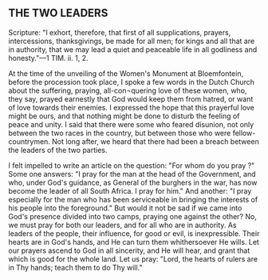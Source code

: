 ## THE TWO LEADERS ##

Scripture: "I exhort, therefore, that first of all supplications, prayers, intercessions, thanksgivings, be made for all men; for kings and all that are in authority, that we may lead a quiet and peaceable life in all godliness and honesty."—1 TIM. ii. 1, 2.



At the time of the unveiling of the Women's Monument at Bloemfontein, before the procession took place, I spoke a few words in the Dutch Church about the suffering, praying, all-con¬quering love of these women, who, they say, prayed earnestly that God would keep them from hatred, or want of love towards their enemies. I expressed the hope that this prayerful love might be ours, and that nothing might be done to disturb the feeling of peace and unity. I said that there were some who feared disunion, not only between the two races in the country, but between those who were fellow-countrymen. Not long after, we heard that there had been a breach between the leaders of the two parties.



I felt impelled to write an article on the question: "For whom do you pray ?" Some one answers: "I pray for the man at the head of the Government, and who, under God's guidance, as General of the burghers in the war, has now become the leader of all South Africa. I pray for him." And another: "I pray especially for the man who has been serviceable in bringing the interests of his people into the foreground." But would it not be sad if we came into God's presence divided into two camps, praying one against the other? No, we must pray for both our leaders, and for all who are in authority. As leaders of the people, their influence, for good or evil, is inexpressible. Their hearts are in God's hands, and He can turn them whithersoever He wills. Let our prayers ascend to God in all sincerity, and He will hear, and grant that which is good for the whole land. Let us pray: "Lord, the hearts of rulers are in Thy hands; teach them to do Thy will."

